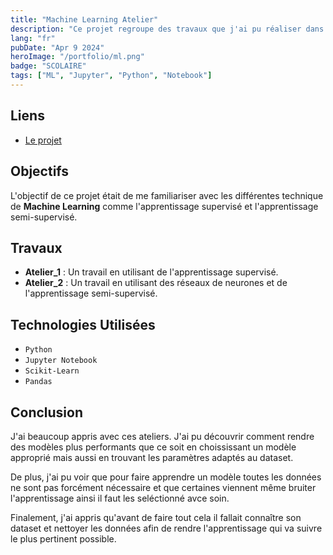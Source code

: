 ```yaml
---
title: "Machine Learning Atelier"
description: "Ce projet regroupe des travaux que j'ai pu réaliser dans le cadre de mes cours afin de me familiariser avec le Machine Learning et les méthodes d'apprentissage."
lang: "fr"
pubDate: "Apr 9 2024"
heroImage: "/portfolio/ml.png"
badge: "SCOLAIRE"
tags: ["ML", "Jupyter", "Python", "Notebook"]
---
```


## **Liens**

- [Le projet](https://github.com/IssamSisbane/machine-learning-atelier)

## **Objectifs**

L'objectif de ce projet était de me familiariser avec les différentes technique de **Machine Learning** comme l'apprentissage supervisé et l'apprentissage semi-supervisé.

## Travaux
* **Atelier_1** : Un travail en utilisant de l'apprentissage supervisé.
* **Atelier_2** : Un travail en utilisant des réseaux de neurones et de l'apprentissage semi-supervisé.

## **Technologies Utilisées**

- `Python`
- `Jupyter Notebook`
- `Scikit-Learn`
- `Pandas`

## **Conclusion**

J'ai beaucoup appris avec ces ateliers. J'ai pu découvrir comment rendre des modèles plus performants que ce soit en choississant un modèle approprié mais aussi en trouvant les paramètres adaptés au dataset. 

De plus, j'ai pu voir que pour faire apprendre un modèle toutes les données ne sont pas forcément nécessaire et que certaines viennent même bruiter l'apprentissage ainsi il faut les seléctionné avce soin. 

Finalement, j'ai appris qu'avant de faire tout cela il fallait connaître son dataset et nettoyer les données afin de rendre l'apprentissage qui va suivre le plus pertinent possible.
